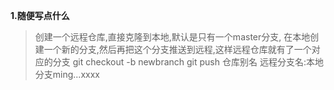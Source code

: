 **1.随便写点什么**

> 创建一个远程仓库,直接克隆到本地,默认是只有一个master分支,
在本地创建一个新的分支,然后再把这个分支推送到远程,这样远程仓库就有了一个对应的分支
git checkout -b newbranch
git push 仓库别名 远程分支名:本地分支ming...xxxx
